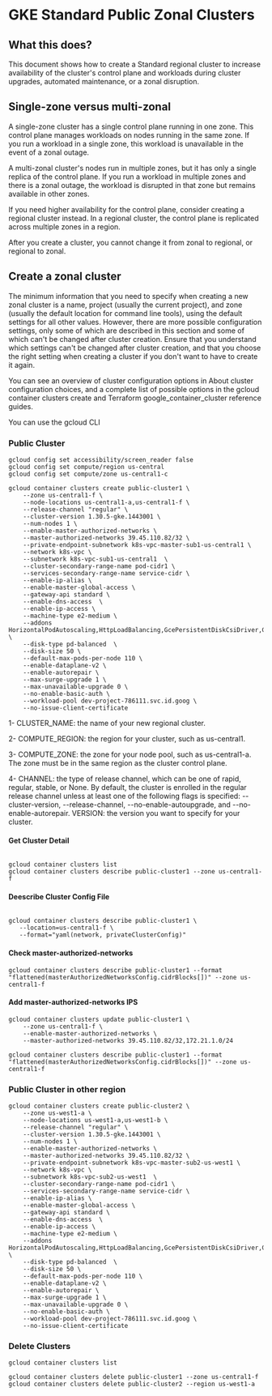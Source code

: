 # GKE Standard Public Zonal Clusters


## What this does?

This document shows how to create a Standard regional cluster to increase availability of the cluster's control plane and workloads during cluster upgrades, automated maintenance, or a zonal disruption.


## Single-zone versus multi-zonal
A single-zone cluster has a single control plane running in one zone. This control plane manages workloads on nodes running in the same zone. If you run a workload in a single zone, this workload is unavailable in the event of a zonal outage.

A multi-zonal cluster's nodes run in multiple zones, but it has only a single replica of the control plane. If you run a workload in multiple zones and there is a zonal outage, the workload is disrupted in that zone but remains available in other zones.

If you need higher availability for the control plane, consider creating a regional cluster instead. In a regional cluster, the control plane is replicated across multiple zones in a region.

After you create a cluster, you cannot change it from zonal to regional, or regional to zonal.

## Create a zonal cluster

The minimum information that you need to specify when creating a new zonal cluster is a name, project (usually the current project), and zone (usually the default location for command line tools), using the default settings for all other values. However, there are more possible configuration settings, only some of which are described in this section and some of which can't be changed after cluster creation. Ensure that you understand which settings can't be changed after cluster creation, and that you choose the right setting when creating a cluster if you don't want to have to create it again.

You can see an overview of cluster configuration options in About cluster configuration choices, and a complete list of possible options in the gcloud container clusters create and Terraform google_container_cluster reference guides.

You can use the gcloud CLI

### Public Cluster 

```
gcloud config set accessibility/screen_reader false
gcloud config set compute/region us-central
gcloud config set compute/zone us-central1-c

```

```
gcloud container clusters create public-cluster1 \
    --zone us-central1-f \
    --node-locations us-central1-a,us-central1-f \
    --release-channel "regular" \
    --cluster-version 1.30.5-gke.1443001 \
    --num-nodes 1 \
    --enable-master-authorized-networks \
    --master-authorized-networks 39.45.110.82/32 \
    --private-endpoint-subnetwork k8s-vpc-master-sub1-us-central1 \
    --network k8s-vpc \
    --subnetwork k8s-vpc-sub1-us-central1  \
    --cluster-secondary-range-name pod-cidr1 \
    --services-secondary-range-name service-cidr \
    --enable-ip-alias \
    --enable-master-global-access \
    --gateway-api standard \
    --enable-dns-access  \
    --enable-ip-access \
    --machine-type e2-medium \
    --addons HorizontalPodAutoscaling,HttpLoadBalancing,GcePersistentDiskCsiDriver,GcpFilestoreCsiDriver \
    --disk-type pd-balanced  \
    --disk-size 50 \
    --default-max-pods-per-node 110 \
    --enable-dataplane-v2 \
    --enable-autorepair \
    --max-surge-upgrade 1 \
    --max-unavailable-upgrade 0 \
    --no-enable-basic-auth \
    --workload-pool dev-project-786111.svc.id.goog \
    --no-issue-client-certificate

```

1- CLUSTER_NAME: the name of your new regional cluster.

2- COMPUTE_REGION: the region for your cluster, such as us-central1.

3- COMPUTE_ZONE: the zone for your node pool, such as us-central1-a.
The zone must be in the same region as the cluster control plane.

4- CHANNEL: the type of release channel, which can be one of rapid, regular, stable, or None. By default, the cluster is enrolled in the regular release channel unless at least one of the following flags is specified: --cluster-version, --release-channel, --no-enable-autoupgrade, and --no-enable-autorepair.
VERSION: the version you want to specify for your cluster.

#### Get Cluster Detail

```

gcloud container clusters list
gcloud container clusters describe public-cluster1 --zone us-central1-f

```

#### Deescribe Cluster Config File

```

gcloud container clusters describe public-cluster1 \
   --location=us-central1-f \
   --format="yaml(network, privateClusterConfig)"

```   

#### Check master-authorized-networks 

```
gcloud container clusters describe public-cluster1 --format "flattened(masterAuthorizedNetworksConfig.cidrBlocks[])" --zone us-central1-f  

```

#### Add master-authorized-networks  IPS

```
gcloud container clusters update public-cluster1 \
    --zone us-central1-f \
    --enable-master-authorized-networks \
    --master-authorized-networks 39.45.110.82/32,172.21.1.0/24

gcloud container clusters describe public-cluster1 --format "flattened(masterAuthorizedNetworksConfig.cidrBlocks[])" --zone us-central1-f 

```

### Public Cluster in other region

```
gcloud container clusters create public-cluster2 \
    --zone us-west1-a \
    --node-locations us-west1-a,us-west1-b \
    --release-channel "regular" \
    --cluster-version 1.30.5-gke.1443001 \
    --num-nodes 1 \
    --enable-master-authorized-networks \
    --master-authorized-networks 39.45.110.82/32 \
    --private-endpoint-subnetwork k8s-vpc-master-sub2-us-west1 \
    --network k8s-vpc \
    --subnetwork k8s-vpc-sub2-us-west1  \
    --cluster-secondary-range-name pod-cidr1 \
    --services-secondary-range-name service-cidr \
    --enable-ip-alias \
    --enable-master-global-access \
    --gateway-api standard \
    --enable-dns-access  \
    --enable-ip-access \
    --machine-type e2-medium \
    --addons HorizontalPodAutoscaling,HttpLoadBalancing,GcePersistentDiskCsiDriver,GcpFilestoreCsiDriver \
    --disk-type pd-balanced  \
    --disk-size 50 \
    --default-max-pods-per-node 110 \
    --enable-dataplane-v2 \
    --enable-autorepair \
    --max-surge-upgrade 1 \
    --max-unavailable-upgrade 0 \
    --no-enable-basic-auth \
    --workload-pool dev-project-786111.svc.id.goog \
    --no-issue-client-certificate

```

### Delete Clusters

```
gcloud container clusters list

gcloud container clusters delete public-cluster1 --zone us-central1-f
gcloud container clusters delete public-cluster2 --region us-west1-a

```



